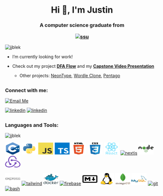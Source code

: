 <h1 align="center">Hi 👋, I'm Justin</h1>
<h3 align="center">A computer science graduate from

<a href="https://www.sonoma.edu/" target="blank"><img align="center" src="https://www.sonoma.edu/sites/www/files/ssu_full_logo_centered-wht.svg" alt="ssu" height="80" width="200" /></a></h3>

<p align="left"> <img src="https://komarev.com/ghpvc/?username=jjblek&label=Profile%20views&color=0e75b6&style=for-the-badge" alt="jjblek" /> </p>

- I’m currently looking for work!
- Check out my project **<a href="https://dfa-flow.vercel.app/">DFA Flow</a>** and my **<a href="https://www.youtube.com/watch?v=pVIfunDXPds&ab_channel=SSUComputerScienceDepartment">Capstone Video Presentation</a>**

  - Other projects: [NeonType](https://neon-type.netlify.app/), [Wordle Clone](https://jjblek.github.io/wordle-clone/), [Pentago](https://jjblek.github.io/pentago/)

##

<h3 align="left">Connect with me:</h3>

[![Email Me](https://img.shields.io/badge/Gmail-D14836?style=for-the-badge&logo=gmail&logoColor=white)](mailto:justinblechel@gmail.com)

<p align="left">
<a href="https://linkedin.com/in/blechelj" target="_blank" rel="noreferrer"> <img src="https://img.shields.io/badge/linkedin-%230077B5.svg?style=for-the-badge&logo=linkedin&logoColor=white" alt="linkedin"></a>
<a href="https://www.leetcode.com/jjblek" target="_blank" rel="noreferrer"> <img src="https://img.shields.io/badge/LeetCode-000000?style=for-the-badge&logo=LeetCode&logoColor=#d16c06" alt="linkedin"></a>
</p>

##

<h3 align="left">Languages and Tools:</h3>
<p align="left"><img src="https://github-readme-stats.vercel.app/api/top-langs?username=jjblek&show_icons=true&locale=en&layout=compact&langs_count=8&theme=github_dark_dimmed" alt="jjblek" /></p>
<p align="left">
<a href="https://www.w3schools.com/cpp/" target="_blank" rel="noreferrer"> <img src="https://raw.githubusercontent.com/devicons/devicon/master/icons/cplusplus/cplusplus-original.svg" alt="cplusplus" width="50" height="40"/></a>
<a href="https://www.python.org" target="_blank" rel="noreferrer"> <img src="https://raw.githubusercontent.com/devicons/devicon/master/icons/python/python-original.svg" alt="python" width="50" height="40"/></a>
<a href="https://developer.mozilla.org/en-US/docs/Web/JavaScript" target="_blank" rel="noreferrer"> <img src="https://raw.githubusercontent.com/devicons/devicon/master/icons/javascript/javascript-original.svg" alt="javascript" width="50" height="40"/></a>
<a href="https://www.typescriptlang.org/" target="_blank" rel="noreferrer"> <img src="https://raw.githubusercontent.com/devicons/devicon/master/icons/typescript/typescript-original.svg" alt="typescript" width="50" height="40"/></a>
<a href="https://www.w3.org/html/" target="_blank" rel="noreferrer"> <img src="https://raw.githubusercontent.com/devicons/devicon/master/icons/html5/html5-original-wordmark.svg" alt="html5" width="50" height="40"/></a>
<a href="https://www.w3schools.com/css/" target="_blank" rel="noreferrer"> <img src="https://raw.githubusercontent.com/devicons/devicon/master/icons/css3/css3-original-wordmark.svg" alt="css3" width="50" height="40"/></a>
<a href="https://reactjs.org/" target="_blank" rel="noreferrer"> <img src="https://raw.githubusercontent.com/devicons/devicon/master/icons/react/react-original-wordmark.svg" alt="react" width="50" height="40"/></a>
<a href="https://nextjs.org/" target="_blank" rel="noreferrer"> <img src="https://cdn.worldvectorlogo.com/logos/nextjs-2.svg" alt="nextjs" width="50" height="40"/></a>
<a href="https://nodejs.org" target="_blank" rel="noreferrer"> <img src="https://raw.githubusercontent.com/devicons/devicon/master/icons/nodejs/nodejs-original-wordmark.svg" alt="nodejs" width="50" height="40"/></a>
<a href="https://redux.js.org" target="_blank" rel="noreferrer"> <img src="https://raw.githubusercontent.com/devicons/devicon/master/icons/redux/redux-original.svg" alt="redux" width="50" height="40"/></a>

<a href="https://expressjs.com" target="_blank" rel="noreferrer"> <img src="https://raw.githubusercontent.com/devicons/devicon/master/icons/express/express-original-wordmark.svg" alt="express" width="50" height="40"/></a>
<a href="https://tailwindcss.com/" target="_blank" rel="noreferrer"> <img src="https://www.vectorlogo.zone/logos/tailwindcss/tailwindcss-icon.svg" alt="tailwind" width="50" height="40"/></a>
<a href="https://www.docker.com/" target="_blank" rel="noreferrer"> <img src="https://raw.githubusercontent.com/devicons/devicon/master/icons/docker/docker-original-wordmark.svg" alt="docker" width="50" height="40"/></a>
<a href="https://firebase.google.com/" target="_blank" rel="noreferrer"> <img src="https://www.vectorlogo.zone/logos/firebase/firebase-icon.svg" alt="firebase" width="50" height="40"/></a>
<a href="https://www.markdownguide.org/" target="_blank" rel="noreferrer"> <img src="https://raw.githubusercontent.com/devicons/devicon/master/icons/markdown/markdown-original.svg" alt="markdown" width="50" height="40"/></a>
<a href="https://www.linux.org/" target="_blank" rel="noreferrer"> <img src="https://raw.githubusercontent.com/devicons/devicon/master/icons/linux/linux-original.svg" alt="linux" width="50" height="40"/></a>
<a href="https://www.mongodb.com/" target="_blank" rel="noreferrer"> <img src="https://raw.githubusercontent.com/devicons/devicon/master/icons/mongodb/mongodb-original-wordmark.svg" alt="mongodb" width="50" height="40"/></a>
<a href="https://www.mysql.com/" target="_blank" rel="noreferrer"> <img src="https://raw.githubusercontent.com/devicons/devicon/master/icons/mysql/mysql-original-wordmark.svg" alt="mysql" width="50" height="40"/></a>
<a href="https://git-scm.com/" target="_blank" rel="noreferrer"> <img src="https://www.vectorlogo.zone/logos/git-scm/git-scm-icon.svg" alt="git" width="50" height="40"/></a>
<a href="https://www.gnu.org/software/bash/" target="_blank" rel="noreferrer"> <img src="https://www.vectorlogo.zone/logos/gnu_bash/gnu_bash-icon.svg" alt="bash" width="50" height="40"/></a>
</p>


